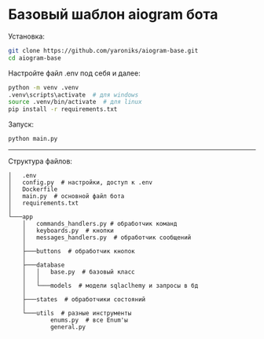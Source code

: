 # Базовый шаблон aiogram бота

Установка:

```bash
git clone https://github.com/yaroniks/aiogram-base.git
cd aiogram-base
```

Настройте файл .env под себя и далее:

```bash
python -m venv .venv
.venv\scripts\activate  # для windows
source .venv/bin/activate  # для linux
pip install -r requirements.txt
```

Запуск:

```bash
python main.py
```

---

Структура файлов:

```
│   .env
│   config.py  # настройки, доступ к .env
│   Dockerfile
│   main.py  # основной файл бота
│   requirements.txt
│
└───app
    │   commands_handlers.py # обработчик команд
    │   keyboards.py  # кнопки
    │   messages_handlers.py  # обработчик сообщений
    │
    ├───buttons  # обработчик кнопок
    │
    ├───database
    │   │   base.py  # базовый класс
    │   │
    │   └───models  # модели sqlaclhemy и запросы в бд
    │
    ├───states  # обработчики состояний
    │
    └───utils  # разные инструменты
            enums.py  # все Enum'ы
            general.py
```
